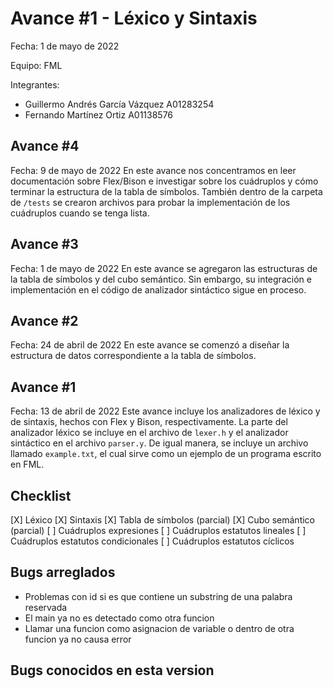 # Avance #1 - Léxico y Sintaxis

Fecha: 1 de mayo de 2022

Equipo: FML

Integrantes:
- Guillermo Andrés García Vázquez A01283254
- Fernando Martínez Ortiz A01138576

## Avance #4
Fecha: 9 de mayo de 2022
En este avance nos concentramos en leer documentación sobre Flex/Bison e investigar sobre los cuádruplos y cómo terminar la estructura de la tabla de símbolos. También dentro de la carpeta de `/tests` se crearon archivos para probar la implementación de los cuádruplos cuando se tenga lista.

## Avance #3
Fecha: 1 de mayo de 2022
En este avance se agregaron las estructuras de la tabla de símbolos y del cubo semántico. Sin embargo, su integración e implementación en el código de analizador sintáctico sigue en proceso.

## Avance #2
Fecha: 24 de abril de 2022
En este avance se comenzó a diseñar la estructura de datos correspondiente a la tabla de símbolos.

## Avance #1
Fecha: 13 de abril de 2022
Este avance incluye los analizadores de léxico y de sintaxis, hechos con Flex y Bison, respectivamente.
La parte del analizador léxico se incluye en el archivo de `lexer.h` y el analizador sintáctico en el archivo `parser.y`.
De igual manera, se incluye un archivo llamado `example.txt`, el cual sirve como un ejemplo de un programa escrito en FML.

## Checklist
[X] Léxico
[X] Sintaxis
[X] Tabla de símbolos (parcial)
[X] Cubo semántico (parcial)
[ ] Cuádruplos expresiones
[ ] Cuádruplos estatutos lineales
[ ] Cuádruplos estatutos condicionales
[ ] Cuádruplos estatutos cíclicos

## Bugs arreglados
- Problemas con id si es que contiene un substring de una palabra reservada
- El main ya no es detectado como otra funcion
- Llamar una funcion como asignacion de variable o dentro de otra funcion ya no causa error

## Bugs conocidos en esta version

